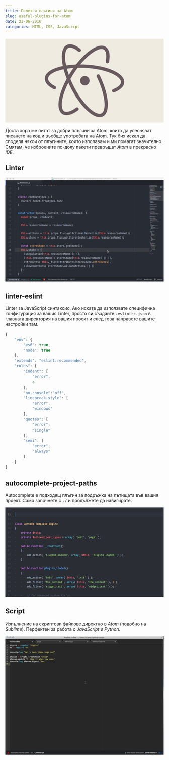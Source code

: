 ```yaml
---
title: Полезни плъгини за Atom
slug: useful-plugins-for-atom
date: 23-06-2016
categories: HTML, CSS, JavaScript
---
```


![Полезни плъгини за Atom](media/header.png)

Доста хора ме питат за добри плъгини за Atom, които да улесняват писането на код и въобще употребата на Atom. 
Тук бих искал да споделя  някои от плъгините, които изполавам и ми помагат значително. 
Смятам, че изброените по-долу пакети превръщат *Atom* в прекрасно *IDE*.

## Linter
![Linter](media/linter.gif)

## linter-eslint
Linter за JavaScript синтаксис. Ако искате да използвате специфична конфигурация за вашия Linter,
просто си създайте `.eslintrc.json` в главната директория на вашия проект и след това направете вашите настройки там.

```javascript
{
    "env": {
        "es6": true,
        "node": true
    },
    "extends": "eslint:recommended",
    "rules": {
        "indent": [
            "error",
            4
        ],
        "no-console":"off",
        "linebreak-style": [
            "error",
            "windows"
        ],
        "quotes": [
            "error",
            "single"
        ],
        "semi": [
            "error",
            "always"
        ]
    }
}
```

## autocomplete-project-paths
Аutocomplete е подходящ плъгин за подръжка на пътищата във вашия проект.
Само започнете с `./` и продължете да навигирате.

![autocomplete-project-paths](media/paths.gif)

## Script
Изпълнение на скриптови файлове директно в *Atom* (подобно на *Sublime*).
Перфектен за работа с _JavaScript_ и _Python_.

![Script](media/script.gif)